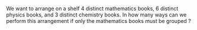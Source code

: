 We want to arrange on a shelf 4 distinct mathematics books, 6 distinct physics books, and 3 distinct chemistry books. In how many ways can we perform this arrangement if only the mathematics books must be grouped ?
